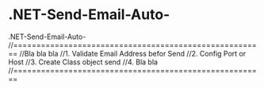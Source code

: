 # .NET-Send-Email-Auto-
.NET-Send-Email-Auto-
//=======================================================
//Bla bla bla
//1. Validate Email Address befor Send
//2. Config Port or Host
//3. Create Class object send 
//4. Bla bla
//=======================================================
